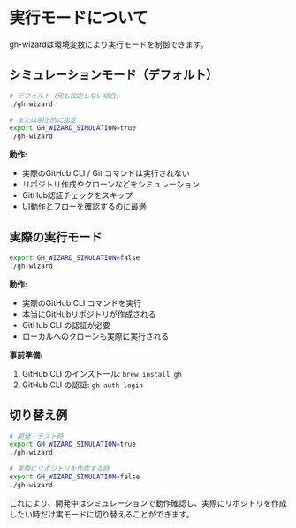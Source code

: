 # 実行モードについて

gh-wizardは環境変数により実行モードを制御できます。

## シミュレーションモード（デフォルト）

```bash
# デフォルト（何も設定しない場合）
./gh-wizard

# または明示的に指定
export GH_WIZARD_SIMULATION=true
./gh-wizard
```

**動作:**
- 実際のGitHub CLI / Git コマンドは実行されない
- リポジトリ作成やクローンなどをシミュレーション
- GitHub認証チェックをスキップ
- UI動作とフローを確認するのに最適

## 実際の実行モード

```bash
export GH_WIZARD_SIMULATION=false
./gh-wizard
```

**動作:**
- 実際のGitHub CLI コマンドを実行
- 本当にGitHubリポジトリが作成される
- GitHub CLI の認証が必要
- ローカルへのクローンも実際に実行される

**事前準備:**
1. GitHub CLI のインストール: `brew install gh`
2. GitHub CLI の認証: `gh auth login`

## 切り替え例

```bash
# 開発・テスト時
export GH_WIZARD_SIMULATION=true
./gh-wizard

# 実際にリポジトリを作成する時
export GH_WIZARD_SIMULATION=false
./gh-wizard
```

これにより、開発中はシミュレーションで動作確認し、実際にリポジトリを作成したい時だけ実モードに切り替えることができます。